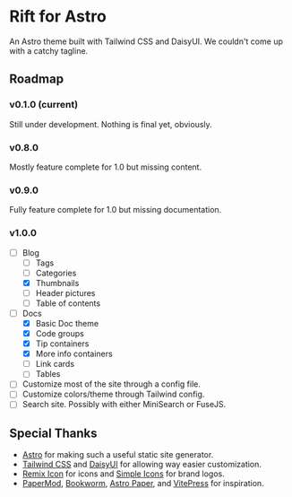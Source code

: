 # Rift for Astro

An Astro theme built with Tailwind CSS and DaisyUI. We couldn't come up with a catchy tagline.

## Roadmap

### v0.1.0 (current)

Still under development. Nothing is final yet, obviously.

### v0.8.0

Mostly feature complete for 1.0 but missing content.

### v0.9.0

Fully feature complete for 1.0 but missing documentation.

### v1.0.0

-   [ ] Blog
    -   [ ] Tags
    -   [ ] Categories
    -   [x] Thumbnails
    -   [ ] Header pictures
    -   [ ] Table of contents
-   [ ] Docs
    -   [x] Basic Doc theme
    -   [x] Code groups
    -   [x] Tip containers
    -   [x] More info containers
    -   [ ] Link cards
    -   [ ] Tables
-   [ ] Customize most of the site through a config file.
-   [ ] Customize colors/theme through Tailwind config.
-   [ ] Search site. Possibly with either MiniSearch or FuseJS.

## Special Thanks

-   [Astro](https://astro.build/) for making such a useful static site generator.
-   [Tailwind CSS](https://tailwindcss.com/) and [DaisyUI](https://daisyui.com/) for allowing way easier customization.
-   [Remix Icon](https://remixicon.com/) for icons and [Simple Icons](https://simpleicons.org/) for brand logos.
-   [PaperMod](https://adityatelange.github.io/hugo-PaperMod/), [Bookworm](https://demo.gethugothemes.com/bookworm/), [Astro Paper](https://astro-paper.pages.dev/), and [VitePress](https://vitepress.dev/) for inspiration.
